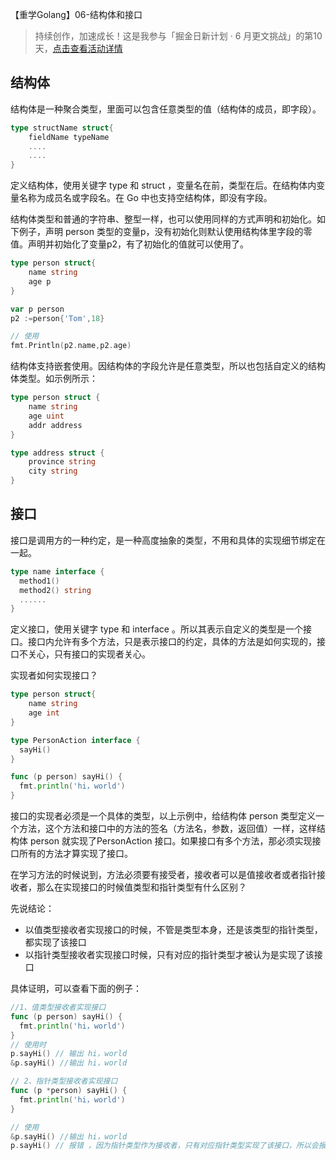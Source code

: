 【重学Golang】06-结构体和接口

> 持续创作，加速成长！这是我参与「掘金日新计划 · 6 月更文挑战」的第10天，[点击查看活动详情](https://juejin.cn/post/7099702781094674468)

## 结构体

结构体是一种聚合类型，里面可以包含任意类型的值（结构体的成员，即字段）。

```go
type structName struct{
    fieldName typeName
    ....
    ....
}
```

定义结构体，使用关键字 type 和 struct ，变量名在前，类型在后。在结构体内变量名称为成员名或字段名。在 Go 中也支持空结构体，即没有字段。

结构体类型和普通的字符串、整型一样，也可以使用同样的方式声明和初始化。如下例子，声明 person 类型的变量p，没有初始化则默认使用结构体里字段的零值。声明并初始化了变量p2，有了初始化的值就可以使用了。

```go
type person struct{
	name string
	age p
}

var p person
p2 :=person{'Tom',18}

// 使用
fmt.Println(p2.name,p2.age)
```

结构体支持嵌套使用。因结构体的字段允许是任意类型，所以也包括自定义的结构体类型。如示例所示：

```go
type person struct {
    name string
    age uint
    addr address
}

type address struct {
    province string
    city string
}
```

## 接口

接口是调用方的一种约定，是一种高度抽象的类型，不用和具体的实现细节绑定在一起。

```go
type name interface {
  method1() 
  method2() string
  ......
}
```

定义接口，使用关键字 type 和 interface 。所以其表示自定义的类型是一个接口。接口内允许有多个方法，只是表示接口的约定，具体的方法是如何实现的，接口不关心，只有接口的实现者关心。

实现者如何实现接口？

```go
type person struct{
	name string
	age int
}

type PersonAction interface {
  sayHi()
}

func (p person) sayHi() {
  fmt.println('hi，world')
}
```

接口的实现者必须是一个具体的类型，以上示例中，给结构体 person 类型定义一个方法，这个方法和接口中的方法的签名（方法名，参数，返回值）一样，这样结构体 person 就实现了PersonAction 接口。如果接口有多个方法，那必须实现接口所有的方法才算实现了接口。

在学习方法的时候说到，方法必须要有接受者，接收者可以是值接收者或者指针接收者，那么在实现接口的时候值类型和指针类型有什么区别？

先说结论：

- 以值类型接收者实现接口的时候，不管是类型本身，还是该类型的指针类型，都实现了该接口
- 以指针类型接收者实现接口时候，只有对应的指针类型才被认为是实现了该接口

具体证明，可以查看下面的例子：

```go
//1、值类型接收者实现接口
func (p person) sayHi() {
  fmt.println('hi，world')
}
// 使用时
p.sayHi() // 输出 hi，world
&p.sayHi() //输出 hi，world

// 2、指针类型接收者实现接口
func (p *person) sayHi() {
  fmt.println('hi，world')
}

// 使用
&p.sayHi() //输出 hi，world
p.sayHi() // 报错 ，因为指针类型作为接收者，只有对应指针类型实现了该接口，所以会报错
```











